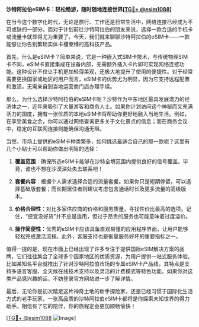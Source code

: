 **沙特阿拉伯eSIM卡：轻松畅游，随时随地连接世界[[TG💪+ @esim1088](https://t.me/s/esim1088)]**

在当今这个数字化时代，无论是旅行、工作还是日常生活中，网络连接已经成为不可或缺的一部分。而对于计划前往沙特阿拉伯的朋友来说，选择一款合适的手机卡或流量卡就显得尤为重要了。今天，我们就来聊聊沙特阿拉伯的eSIM卡——一款能够让你告别繁琐实体卡槽束缚的高科技产品。

首先，什么是eSIM卡？简单来说，它是一种嵌入式SIM卡技术，与传统物理SIM卡不同，eSIM卡直接集成在设备内部，无需额外插入卡片即可实现网络连接功能。这种设计不仅让手机更加轻薄美观，还极大地提升了使用的便捷性。对于经常需要更换国家或地区的用户而言，eSIM卡的优势尤为明显，因为它支持远程配置和激活，无需亲自到当地运营商门店办理手续。

那么，为什么选择沙特阿拉伯的eSIM卡呢？沙特作为中东地区最具发展潜力的经济体之一，近年来吸引了大量游客和商务人士。如果你计划访问这个神秘而又充满活力的国度，拥有一张优质的本地eSIM卡将帮助你更好地融入当地生活。例如，在享受美食之余，你可以通过网络查询更多关于文化景点的信息；而在商务会议中，稳定的互联网连接则能确保沟通无阻。

当然，市场上提供的eSIM卡种类繁多，如何挑选最适合自己的那一款呢？这里有几个小贴士可以帮助你做出明智的选择：

1. **覆盖范围**：确保所选eSIM卡能够在沙特全境范围内提供良好的信号覆盖。毕竟，谁也不想在沙漠深处失去联系吧！

2. **套餐内容**：根据个人需求选择合适的流量套餐。如果你只是短期停留，可以选择基础版套餐；而长期居住者则建议考虑包含通话时长及更多流量的高级版本。

3. **价格合理性**：对比多家供应商的价格和服务质量，寻找性价比最高的选项。记住，“便宜没好货”并不总是适用，但过于昂贵的服务也可能意味着过度溢价。

4. **操作简便性**：优秀的eSIM卡应该具备直观易懂的应用程序界面，让用户能够轻松完成激活流程。此外，客服支持也是衡量服务好坏的重要指标之一。

值得一提的是，现在市面上已经出现了许多专注于提供国际eSIM解决方案的品牌，它们往往集合了全球多个国家地区的优质资源，为用户提供一站式服务体验。比如某知名平台就推出了针对沙特阿拉伯市场的专属eSIM卡产品线，其特点是支持多语言客服、全天候在线技术支持以及灵活的计费模式等特色功能。如果你对这类产品感兴趣的话，不妨登录官方网站进一步了解详情。

最后，无论你是初次踏足这片神奇土地的新手探险家，还是已经习惯于国际化生活方式的老手玩家，一张高品质的沙特阿拉伯eSIM卡都将是你探索未知世界的得力助手。相信有了它的陪伴，你的旅程定会更加顺畅愉快！

[[TG💪+ @esim1088](https://t.me/s/esim1088) ![Image](https://i.postimg.cc/4NQfJmqS/Snipaste-2025-05-13-00-14-12.png)]